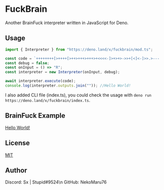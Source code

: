 # FuckBrain
Another BrainFuck interpreter written in JavaScript for Deno.

## Usage
```ts
import { Interpreter } from "https://deno.land/x/fuckbrain/mod.ts";

const code = `++++++++[>++++[>++>+++>+++>+<<<<-]>+>+>->>+[<]<-]>>.>---.+++++++..+++.>>.<-.<.+++.------.--------.>>+.>++.`;
const debug = false;
const onInput = () => "R";
const interpreter = new Interpreter(onInput, debug);

await interpreter.execute(code);
console.log(interpreter.outputs.join("")); //Hello World!
```

I also added CLI file (index.ts), you could check the usage with `deno run https://deno.land/x/fuckbrain/index.ts`.

## BrainFuck Example
[Hello World!](https://deno.land/x/fuckbrain/hello_world.bf)

## License
[MIT](https://choosealicense.com/licenses/mit/)

## Author
Discord: Sx | Stupid#9524\n
GitHub: NekoMaru76
